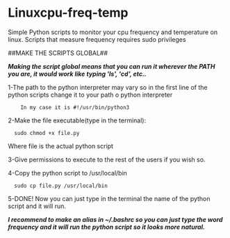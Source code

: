 # Linuxcpu-freq-temp
Simple Python scripts to monitor your cpu frequency and temperature on linux.
Scripts that measure frequency requires sudo privileges

##MAKE THE SCRIPTS GLOBAL##

***Making the script global means that you can run it wherever the PATH you are, it would work like typing 'ls', 'cd', etc..***

1-The path to the python interpreter may vary so in the first line of the python scripts change it to your path o python interpreter
        
        In my case it is #!/usr/bin/python3

2-Make the file executable(type in the terminal):
      
      sudo chmod +x file.py 
 
 Where file is the actual python script

3-Give permissions to execute to the rest of the users if you wish so.

4-Copy the python script to /usr/local/bin
      
      sudo cp file.py /usr/local/bin
      
5-DONE! Now you can just type in the terminal the name of the python script and it will run.

***I recommend to make an alias in ~/.bashrc so you can just type the word frequency and it will run the python script so it looks more natural.***
